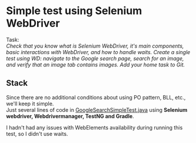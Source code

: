 # Simple test using Selenium WebDriver

Task:  
_Check that you know what is Selenium WebDriver, it's main components, basic interactions with WebDriver, and how to handle waits.
Create a single test using WD: navigate to the Google search page, search for an image, and verify that an image tab contains images. Add your home task to Git._

## Stack

Since there are no additional conditions about using PO pattern, BLL, etc., we'll keep it simple.   
Just several lines of code in [GoogleSearchSimpleTest.java](src/test/java/GoogleSearchSimpleTest.java) using **Selenium webdriver, Webdrivermanager, TestNG and Gradle**.

I hadn't had any issues with WebElements availability during running this test, so I didn't use waits.
